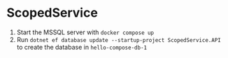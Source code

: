 # ScopedService

1. Start the MSSQL server with `docker compose up`
2. Run `dotnet ef database update --startup-project ScopedService.API` to create the database in `hello-compose-db-1`